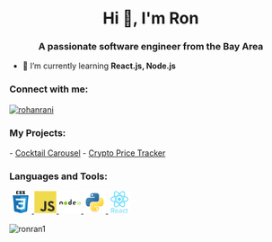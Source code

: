 <h1 align="center">Hi 👋, I'm Ron</h1>
<h3 align="center">A passionate software engineer from the Bay Area</h3>


- 🌱 I’m currently learning **React.js, Node.js**

<h3 align="left">Connect with me:</h3>
<p align="left">
<a href="https://linkedin.com/in/rohanrani" target="blank"><img align="center" src="https://raw.githubusercontent.com/rahuldkjain/github-profile-readme-generator/master/src/images/icons/Social/linked-in-alt.svg" alt="rohanrani" height="30" width="40" /></a>
</p>
<h3 align="left">My Projects:</h3>
- <a href = "https://github.com/ronran1/cocktail-carousel" target="_">Cocktail Carousel</a>
- <a href = "https://github.com/ronran1/api-app1" target="_">Crypto Price Tracker</a>
<h3 align="left">Languages and Tools:</h3>
<p align="left"> <a href="https://www.w3schools.com/css/" target="_blank" rel="noreferrer"> <img src="https://raw.githubusercontent.com/devicons/devicon/master/icons/css3/css3-original-wordmark.svg" alt="css3" width="40" height="40"/> </a> <a href="https://developer.mozilla.org/en-US/docs/Web/JavaScript" target="_blank" rel="noreferrer"> <img src="https://raw.githubusercontent.com/devicons/devicon/master/icons/javascript/javascript-original.svg" alt="javascript" width="40" height="40"/> </a> <a href="https://nodejs.org" target="_blank" rel="noreferrer"> <img src="https://raw.githubusercontent.com/devicons/devicon/master/icons/nodejs/nodejs-original-wordmark.svg" alt="nodejs" width="40" height="40"/> </a> <a href="https://www.python.org" target="_blank" rel="noreferrer"> <img src="https://raw.githubusercontent.com/devicons/devicon/master/icons/python/python-original.svg" alt="python" width="40" height="40"/> </a> <a href="https://reactjs.org/" target="_blank" rel="noreferrer"> <img src="https://raw.githubusercontent.com/devicons/devicon/master/icons/react/react-original-wordmark.svg" alt="react" width="40" height="40"/> </a> </p>

<p><img align="center" src="https://github-readme-streak-stats.herokuapp.com/?user=ronran1&" alt="ronran1" /></p>
